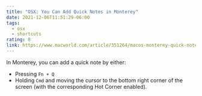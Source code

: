 ```yaml
---
title: "OSX: You Can Add Quick Notes in Monterey"
date: 2021-12-06T11:51:29-06:00
tags:
  - osx
  - shortcuts
rating: 8
link: https://www.macworld.com/article/351264/macos-monterey-quick-note-hot-corners-how-to.html
---
```


In Monterey, you can add a quick note by either:

- Pressing `Fn + Q`
- Holding `Cmd` and moving the cursor to the bottom right corner of the screen (with the corresponding Hot Corner enabled).

